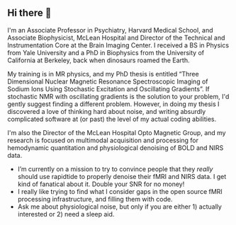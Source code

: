 ## Hi there 👋

I'm an Associate Professor in Psychiatry, Harvard Medical School, and Associate Biophysicist, McLean Hospital and Director of the Technical and Instrumentation Core at the Brain Imaging Center. I received a BS in Physics from Yale University and a PhD in Biophysics from the University of California at Berkeley, back when dinosaurs roamed the Earth. 

My training is in MR physics, and my PhD thesis is entitled “Three Dimensional Nuclear Magnetic Resonance Spectroscopic Imaging of Sodium Ions Using Stochastic Excitation and Oscillating Gradients”. If  stochastic NMR with oscillating gradients is the solution to your problem, I'd gently suggest finding a different problem.  However, in doing my thesis I discovered a love of thinking hard about noise, and writing absurdly complicated software at (or past) the level of my actual coding abilities.

I'm also the Director of the McLean Hospital Opto Magnetic Group, and my research is focused on multimodal acquisition and processing for hemodynamic quantitation and physiological denoising of BOLD and NIRS data.

- I’m currently on a mission to try to convince people that they _really_ should use rapidtide to properly denoise their fMRI and NIRS data.  I get kind of fanatical about it.  Double your SNR for no money!
- I really like trying to find what I consider gaps in the open source fMRI processing infrastructure, and filling them with code.
- Ask me about physiological noise, but only if you are either 1) actually interested or 2) need a sleep aid.

